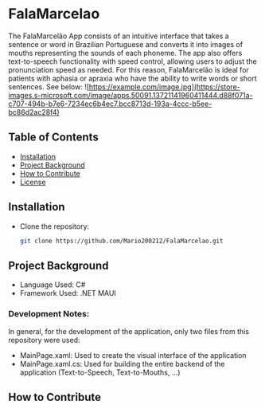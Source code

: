 # FalaMarcelao

The FalaMarcelão App consists of an intuitive interface that takes a sentence or word in Brazilian Portuguese and converts it into images of mouths representing the sounds of each phoneme. The app also offers text-to-speech functionality with speed control, allowing users to adjust the pronunciation speed as needed. For this reason, FalaMarcelão is ideal for patients with aphasia or apraxia who have the ability to write words or short sentences. See below:
![https://example.com/image.jpg](https://store-images.s-microsoft.com/image/apps.50091.13721141960411444.d88f071a-c707-494b-b7e6-7234ec6b4ec7.bcc8713d-193a-4ccc-b5ee-bc86d2ac28f4)


## Table of Contents

- [Installation](#installation)
- [Project Background](#project-background)
- [How to Contribute](#how-to-contribute)
- [License](#license)
  
## Installation
- Clone the repository:
    ```bash
    git clone https://github.com/Mario200212/FalaMarcelao.git
    ```
## Project Background
- Language Used: C#
- Framework Used: .NET MAUI
### Development Notes: 
In general, for the development of the application, only two files from this repository were used:
- MainPage.xaml: Used to create the visual interface of the application
- MainPage.xaml.cs: Used for building the entire backend of the application (Text-to-Speech, Text-to-Mouths, ...)

## How to Contribute









